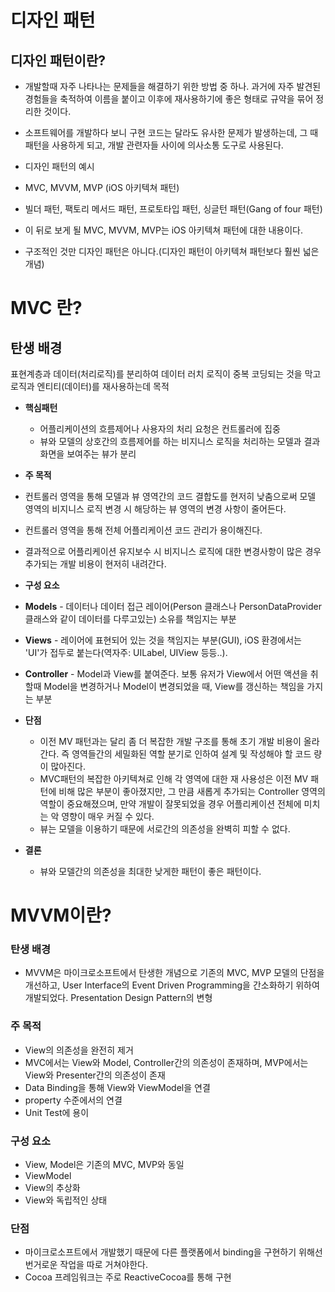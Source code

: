 # 디자인 패턴
## 디자인 패턴이란?

- 개발할때 자주 나타나는 문제들을 해결하기 위한 방법 중 하나. 과거에 자주 발견된 경험들을 축적하여 이름을 붙이고 이후에 재사용하기에 좋은 형태로 규약을 묶어 정리한 것이다. 

-  소프트웨어를 개발하다 보니 구현 코드는 달라도 유사한 문제가 발생하는데, 그 때 패턴을 사용하게 되고, 개발 관련자들 사이에 의사소통 도구로 사용된다.

- 디자인 패턴의 예시
 - MVC, MVVM, MVP (iOS 아키텍쳐 패턴)
 - 빌더 패턴, 팩토리 메서드 패턴, 프로토타입 패턴, 싱글턴 패턴(Gang of four 패턴)

- 이 뒤로 보게 될 MVC, MVVM, MVP는 iOS 아키텍쳐 패턴에 대한 내용이다.
- 구조적인 것만 디자인 패턴은 아니다.(디자인 패턴이 아키텍쳐 패턴보다 훨씬 넓은 개념)


# MVC 란?

## 탄생 배경
표현계층과 데이터(처리로직)를 분리하여 데이터 러치 로직이 중복 코딩되는 것을 막고 로직과 엔티티(데이터)를 재사용하는데 목적

* **핵심패턴**
  * 어플리케이션의 흐름제어나 사용자의 처리 요청은 컨트롤러에 집중
  * 뷰와 모델의 상호간의 흐름제어를 하는 비지니스 로직을 처리하는 모델과 결과 화면을 보여주는 뷰가 분리


* **주 목적**
 * 컨트롤러 영역을 통해 모델과 뷰 영역간의 코드 결합도를 현저히 낮춤으로써 모델 영역의 비지니스 로직 변경 시 해당하는 뷰 영역의 변경 사항이 줄어든다.
 * 컨트롤러 영역을 통해 전체 어플리케이션 코드 관리가 용이해진다.
 * 결과적으로 어플리케이션 유지보수 시 비지니스 로직에 대한 변경사항이 많은 경우 추가되는 개발 비용이 현저히 내려간다.


* **구성 요소**
 * **Models** - 데이터나 데이터 접근 레이어(Person 클래스나 PersonDataProvider 클래스와 같이 데이터를 다루고있는) 소유를 책임지는 부분
 * **Views** - 레이어에 표현되어 있는 것을 책임지는 부분(GUI), iOS 환경에서는 'UI'가 접두로 붙는다(역자주: UILabel, UIView 등등..).
 * **Controller** - Model과 View를 붙여준다. 보통 유저가 View에서 어떤 액션을 취할때 Model을 변경하거나 Model이 변경되었을 때, View를 갱신하는 책임을 가지는 부분


* **단점**
  * 이전 MV 패턴과는 달리 좀 더 복잡한 개발 구조를 통해 초기 개발 비용이 올라간다. 즉 영역들간의 세밀화된 역할 분기로 인하여 설계 및 작성해야 할 코드 량이 많아진다.
  * MVC패턴의 복잡한 아키텍쳐로 인해 각 영역에 대한 재 사용성은 이전 MV 패턴에 비해 많은 부분이 좋아졌지만, 그 만큼 새롭게 추가되는 Controller 영역의 역할이 중요해졌으며, 만약 개발이 잘못되었을 경우 어플리케이션 전체에 미치는 악 영향이 매우 커질 수 있다. 
  * 뷰는 모델을 이용하기 때문에 서로간의 의존성을 완벽히 피할 수 없다.


* **결론**
  * 뷰와 모델간의 의존성을 최대한 낮게한 패턴이 좋은 패턴이다.




# MVVM이란?

### 탄생 배경
- MVVM은 마이크로소프트에서 탄생한 개념으로 기존의 MVC, MVP 모델의 단점을 개선하고, User Interface의 Event Driven Programming을 간소화하기 위하여 개발되었다.
Presentation Design Pattern의 변형

### 주 목적
- View의 의존성을 완전히 제거
- MVC에서는 View와 Model, Controller간의 의존성이 존재하며, MVP에서는 View와 Presenter간의 의존성이 존재
- Data Binding을 통해 View와 ViewModel을 연결
- property 수준에서의 연결
- Unit Test에 용이

### 구성 요소
- View, Model은 기존의 MVC, MVP와 동일
- ViewModel
- View의 추상화
- View와 독립적인 상태

### 단점
- 마이크로소프트에서 개발했기 때문에 다른 플랫폼에서 binding을 구현하기 위해선 번거로운 작업을 따로 거쳐야한다.
- Cocoa 프레임워크는 주로 ReactiveCocoa를 통해 구현
